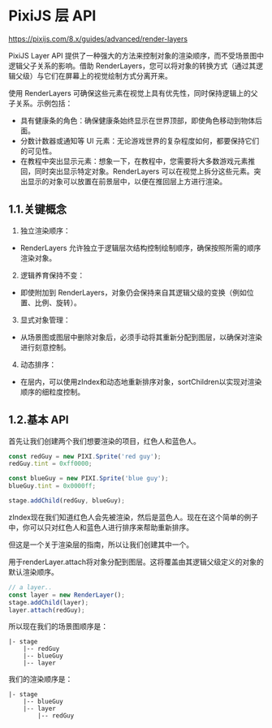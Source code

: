 # PixiJS 层 API
https://pixijs.com/8.x/guides/advanced/render-layers

PixiJS Layer API 提供了一种强大的方法来控制对象的渲染顺序，而不受场景图中逻辑父子关系的影响。借助 RenderLayers，您可以将对象的转换方式（通过其逻辑父级）与它们在屏幕上的视觉绘制方式分离开来。

使用 RenderLayers 可确保这些元素在视觉上具有优先性，同时保持逻辑上的父子关系。示例包括：

- 具有健康条的角色：确保健康条始终显示在世界顶部，即使角色移动到物体后面。
- 分数计数器或通知等 UI 元素：无论游戏世界的复杂程度如何，都要保持它们的可见性。
- 在教程中突出显示元素：想象一下，在教程中，您需要将大多数游戏元素推回，同时突出显示特定对象。RenderLayers 可以在视觉上拆分这些元素。突出显示的对象可以放置在前景层中，以便在推回层上方进行渲染。

## 1.1.关键概念
1. 独立渲染顺序：
  - RenderLayers 允许独立于逻辑层次结构控制绘制顺序，确保按照所需的顺序渲染对象。
2. 逻辑养育保持不变：
  - 即使附加到 RenderLayers，对象仍会保持来自其逻辑父级的变换（例如位置、比例、旋转）。
3. 显式对象管理：
  - 从场景图或图层中删除对象后，必须手动将其重新分配到图层，以确保对渲染进行刻意控制。
4. 动态排序：
  - 在层内，可以使用zIndex和动态地重新排序对象，sortChildren以实现对渲染顺序的细粒度控制。

## 1.2.基本 API
首先让我们创建两个我们想要渲染的项目，红色人和蓝色人。

```js
const redGuy = new PIXI.Sprite('red guy');
redGuy.tint = 0xff0000;

const blueGuy = new PIXI.Sprite('blue guy');
blueGuy.tint = 0x0000ff;

stage.addChild(redGuy, blueGuy);
```

zIndex现在我们知道红色人会先被渲染，然后是蓝色人。现在在这个简单的例子中，你可以只对红色人和蓝色人进行排序来帮助重新排序。

但这是一个关于渲染层的指南，所以让我们创建其中一个。

用于renderLayer.attach将对象分配到图层。这将覆盖由其逻辑父级定义的对象的默认渲染顺序。

```js
// a layer..
const layer = new RenderLayer();
stage.addChild(layer);
layer.attach(redGuy);
```

所以现在我们的场景图顺序是：
```
|- stage
    |-- redGuy
    |-- blueGuy
    |-- layer
```

我们的渲染顺序是：
```
|- stage
    |-- blueGuy
    |-- layer
        |-- redGuy
```








